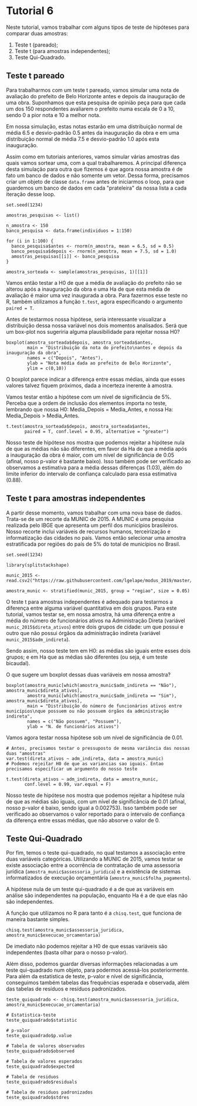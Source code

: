 # Tutorial 6

Neste tutorial, vamos trabalhar com alguns tipos de teste de hipóteses para comparar duas amostras:

1. Teste t (pareado);
2. Teste t (para amostras independentes);
3. Teste Qui-Quadrado.

## Teste t pareado

Para trabalharmos com um teste t pareado, vamos simular uma nota de avaliação do prefeito de Belo Horizonte antes e depois da inauguração de uma obra. Suponhamos que esta pesquisa de opinião peça para que cada um dos 150 respondentes avaliarem o prefeito numa escala de 0 a 10, sendo 0 a pior nota e 10 a melhor nota. 

Em nossa simulação, estas notas estarão em uma distribuição normal de média 6.5 e desvio-padrão 0.5 antes da inauguração da obra e em uma distribuição normal de média 7.5 e desvio-padrão 1.0 após esta inauguração.

Assim como em tutoriais anteriores, vamos simular várias amostras das quais vamos sortear uma, com a qual trabalharemos. A principal diferença desta simulação para outra que fizemos é que agora nossa amostra é de fato um banco de dados e não somente um vetor. Dessa forma, precisamos criar um objeto de classe `data.frame` antes de iniciarmos o loop, para que guardemos um banco de dados em cada "prateleira" da nossa lista a cada iteração desse loop.

```
set.seed(1234)

amostras_pesquisas <- list()

n_amostra <- 150
banco_pesquisa <- data.frame(individuos = 1:150)

for (i in 1:100) {
  banco_pesquisa$antes <- rnorm(n_amostra, mean = 6.5, sd = 0.5)
  banco_pesquisa$depois <- rnorm(n_amostra, mean = 7.5, sd = 1.0)
  amostras_pesquisas[[i]] <- banco_pesquisa
}

amostra_sorteada <- sample(amostras_pesquisas, 1)[[1]]
```

Vamos então testar a H0 de que a média de avaliação do prefeito não se alterou após a inauguração da obra e uma Ha de que esta média de avaliação é maior uma vez inaugurada a obra. Para fazermos esse teste no R, também utilizamos a função `t.test`, agora especificando o argumento `paired = T`. 

Antes de testarmos nossa hipótese, seria interessante visualizar a distribuição dessa nossa variável nos dois momentos analisados. Será que um box-plot nos sugeriria alguma plausibilidade para rejeitar nossa H0?

```
boxplot(amostra_sorteada$depois, amostra_sorteada$antes,
        main = "Distribuição da nota do prefeito\nantes e depois da inauguração da obra",
        names = c("Depois", "Antes"),
        ylab = "Nota média dada ao prefeito de Belo Horizonte",
        ylim = c(0,10))
```

O boxplot parece indicar a diferença entre essas médias, ainda que esses valores talvez fiquem próximos, dada a incerteza inerente à amostra.

Vamos testar então a hipótese com um nível de significância de 5%. Perceba que a ordem de inclusão dos elementos importa no teste, lembrando que nossa H0: Media_Depois = Media_Antes, e nossa Ha: Media_Depois > Media_Antes.

```
t.test(amostra_sorteada$depois, amostra_sorteada$antes, 
       paired = T, conf.level = 0.95, alternative = "greater")
```

Nosso teste de hipótese nos mostra que podemos rejeitar a hipótese nula de que as médias não são diferentes, em favor da Ha de que a média após a inauguração da obra é maior, com um nível de significância de 0.05 (afinal, nosso p-valor é bastante baixo). Isso também pode ser verificado ao observamos a estimativa para a média dessas diferenças (1.03), além do limite inferior do intervalo de confiança calculado para essa estimativa (0.88).

## Teste t para amostras independentes

A partir desse momento, vamos trabalhar com uma nova base de dados. Trata-se de um recorte da MUNIC de 2015. A MUNIC é uma pesquisa realizada pelo IBGE que apresenta um perfil dos municípios brasileiros. Nosso recorte inclui variáveis de recursos humanos, terceirização e informatização das cidades no país. Vamos então selecionar uma amostra estratificada por regiões do país de 5% do total de municípios no Brasil.

```
set.seed(1234)

library(splitstackshape)

munic_2015 <- read.csv2("https://raw.githubusercontent.com/lgelape/modus_2019/master/Bancos/munic2015_modus2019.csv")

amostra_munic <- stratified(munic_2015, group = "regiao", size = 0.05)
```

O teste t para amostras independentes é adequado para testarmos a diferença entre alguma variável quantitativa em dois grupos. Para este tutorial, vamos testar se, em nossa amostra, há uma diferença entre a média do número de funcionários ativos na Administração Direta (variável `munic_2015$direta_ativos`) entre dois grupos de cidade: um que possui e outro que não possui órgãos da administração indireta (variável `munic_2015$adm_indireta`).

Sendo assim, nosso teste tem em H0: as médias são iguais entre esses dois grupos; e em Ha que as médias são diferentes (ou seja, é um teste bicaudal).

O que sugere um boxplot dessas duas variáveis em nossa amostra?

```
boxplot(amostra_munic[which(amostra_munic$adm_indireta == "Não"), amostra_munic$direta_ativos], 
        amostra_munic[which(amostra_munic$adm_indireta == "Sim"), amostra_munic$direta_ativos],
        main = "Distribuição do número de funcionários ativos entre municípios\nque possuem ou não possuem órgãos da administração indireta",
        names = c("Não possuem", "Possuem"),
        ylab = "N. de funcionários ativos")
```

Vamos agora testar nossa hipótese sob um nível de significância de 0.01.

```
# Antes, precisamos testar o pressuposto de mesma variância das nossas duas "amostras" 
var.test(direta_ativos ~ adm_indireta, data = amostra_munic)
# Podemos rejeitar H0 de que as variancias sao iguais. Entao precisamos especificar um argumento do nosso teste

t.test(direta_ativos ~ adm_indireta, data = amostra_munic, 
       conf.level = 0.99, var.equal = F)
```

Nosso teste de hipótese nos mostra que podemos rejeitar a hipótese nula de que as médias são iguais, com um nível de significância de 0.01 (afinal, nosso p-valor é baixo, sendo igual a 0.002753). Isso também pode ser verificado ao observamos o valor reportado para o intervalo de confiança da diferença entre essas médias, que não absorve o valor de 0.

## Teste Qui-Quadrado

Por fim, temos o teste qui-quadrado, no qual testamos a associação entre duas variáveis categóricas. Utilizando a MUNIC de 2015, vamos testar se existe associação entre a ocorrência de contratação de uma assessoria jurídica (`amostra_munic$assessoria_juridica`) e a existência de sistemas informatizados de execução orçamentária (`amostra_munic$folha_pagamento`).

A hipótese nula de um teste qui-quadrado é a de que as variáveis em análise são independentes na população, enquanto Ha é a de que elas não são independentes. 

A função que utilizamos no R para tanto é a `chisq.test`, que funciona de maneira bastante simples.

```
chisq.test(amostra_munic$assessoria_juridica, amostra_munic$execucao_orcamentaria)
```

De imediato não podemos rejeitar a H0 de que essas variáveis são independentes (basta olhar para o nosso p-valor). 

Além disso, podemos guardar diversas informações relacionadas a um teste qui-quadrado num objeto, para podermos acessá-los posteriormente. Para além da estatística de teste, p-valor e nível de significância, conseguimos também tabelas das frequências esperada e observada, além das tabelas de resíduos e resíduos padronizados.

```
teste_quiquadrado <- chisq.test(amostra_munic$assessoria_juridica, amostra_munic$execucao_orcamentaria)

# Estatistica-teste
teste_quiquadrado$statistic

# p-valor
teste_quiquadrado$p.value

# Tabela de valores observados
teste_quiquadrado$observed

# Tabela de valores esperados
teste_quiquadrado$expected

# Tabela de residuos 
teste_quiquadrado$residuals

# Tabela de residuos padronizados
teste_quiquadrado$stdres
```
